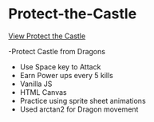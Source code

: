 # Protect-the-Castle

[View Protect the Castle](https://brixsta.github.io/Protect-the-Castle/)

-Protect Castle from Dragons
- Use Space key to Attack
- Earn Power ups every 5 kills
- Vanilla JS
- HTML Canvas
- Practice using sprite sheet animations
- Used arctan2 for Dragon movement
